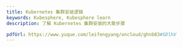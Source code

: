```yaml
---
title: Kubernetes 集群安装逻辑
keywords: Kubesphere, Kubesphere learn
description: 了解 Kubernetes 集群安装的大致步骤

pdfUrl: https://www.yuque.com/leifengyang/oncloud/ghnb83#SDlhV
---
```

